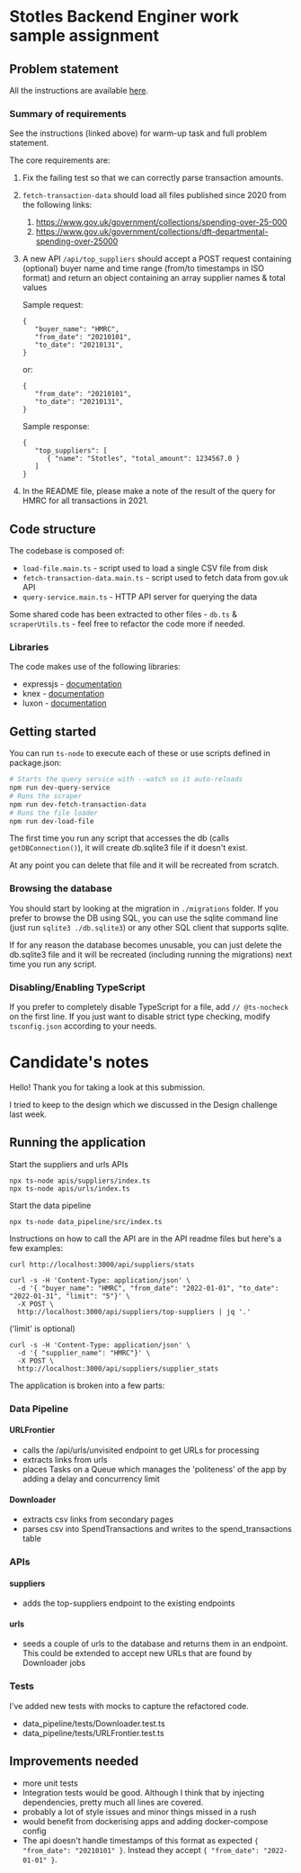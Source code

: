 # Stotles Backend Enginer work sample assignment

## Problem statement

All the instructions are available [here](https://www.notion.so/stotles/Backend-engineer-work-sample-assignment-15b1dd4d10d3430a8735cd3b2f12ade7).

### Summary of requirements

See the instructions (linked above) for warm-up task and full problem statement.

The core requirements are:

1. Fix the failing test so that we can correctly parse transaction amounts.
2. `fetch-transaction-data` should load all files published since 2020 from the following links:
   1. https://www.gov.uk/government/collections/spending-over-25-000
   2. https://www.gov.uk/government/collections/dft-departmental-spending-over-25000
3. A new API `/api/top_suppliers` should accept a POST request containing (optional) buyer name and time range (from/to timestamps in ISO format) and return an object containing an array supplier names & total values

   Sample request:

   ```tsx
   {
      "buyer_name": "HMRC",
      "from_date": "20210101",
      "to_date": "20210131",
   }
   ```

   or:

   ```tsx
   {
      "from_date": "20210101",
      "to_date": "20210131",
   }
   ```

   Sample response:

   ```tsx
   {
      "top_suppliers": [
         { "name": "Stotles", "total_amount": 1234567.0 }
      ]
   }
   ```

4. In the README file, please make a note of the result of the query for HMRC for all transactions in 2021.

## Code structure

The codebase is composed of:

- `load-file.main.ts` - script used to load a single CSV file from disk
- `fetch-transaction-data.main.ts` - script used to fetch data from gov.uk API
- `query-service.main.ts` - HTTP API server for querying the data

Some shared code has been extracted to other files - `db.ts` & `scraperUtils.ts` -
feel free to refactor the code more if needed.

### Libraries

The code makes use of the following libraries:

- expressjs - [documentation](https://expressjs.com/)
- knex - [documentation](https://knexjs.org/)
- luxon - [documentation](https://moment.github.io/luxon/)

## Getting started

You can run `ts-node` to execute each of these or use scripts defined in package.json:

```bash
# Starts the query service with --watch so it auto-reloads
npm run dev-query-service
# Runs the scraper
npm run dev-fetch-transaction-data
# Runs the file loader
npm run dev-load-file
```

The first time you run any script that accesses the db (calls `getDBConnection()`),
it will create db.sqlite3 file if it doesn't exist.

At any point you can delete that file and it will be recreated from scratch.

### Browsing the database

You should start by looking at the migration in `./migrations` folder.
If you prefer to browse the DB using SQL, you can use the sqlite command line (just run `sqlite3 ./db.sqlite3`)
or any other SQL client that supports sqlite.

If for any reason the database becomes unusable, you can just delete the db.sqlite3 file and it will be recreated (including running the migrations) next time you run any script.

### Disabling/Enabling TypeScript

If you prefer to completely disable TypeScript for a file, add `// @ts-nocheck` on the first line.
If you just want to disable strict type checking, modify `tsconfig.json` according to your needs.



# Candidate's notes
Hello! Thank you for taking a look at this submission.

I tried to keep to the design which we discussed in the Design challenge last week.


## Running the application
Start the suppliers and urls APIs
```
npx ts-node apis/suppliers/index.ts
npx ts-node apis/urls/index.ts
```

Start the data pipeline
```
npx ts-node data_pipeline/src/index.ts
```

Instructions on how to call the API are in the API readme files but here's a few examples:
```
curl http://localhost:3000/api/suppliers/stats
```

```
curl -s -H 'Content-Type: application/json' \
  -d '{ "buyer_name": "HMRC", "from_date": "2022-01-01", "to_date": "2022-01-31", "limit": "5"}' \
  -X POST \
  http://localhost:3000/api/suppliers/top-suppliers | jq '.'
```
('limit' is optional)


```
curl -s -H 'Content-Type: application/json' \
  -d '{ "supplier_name": "HMRC"}' \
  -X POST \
  http://localhost:3000/api/suppliers/supplier_stats
```



The application is broken into a few parts:

### Data Pipeline

#### URLFrontier
- calls the /api/urls/unvisited endpoint to get URLs for processing
- extracts links from urls
- places Tasks on a Queue which manages the 'politeness' of the app by adding a delay and concurrency limit

#### Downloader
- extracts csv links from secondary pages
- parses csv into SpendTransactions and writes to the spend_transactions table

### APIs
#### suppliers
- adds the top-suppliers endpoint to the existing endpoints

#### urls
- seeds a couple of urls to the database and returns them in an endpoint.
  This could be extended to accept new URLs that are found by Downloader jobs

### Tests
I've added new tests with mocks to capture the refactored code.
- data_pipeline/tests/Downloader.test.ts
- data_pipeline/tests/URLFrontier.test.ts

## Improvements needed
- more unit tests
- Integration tests would be good. Although I think that by injecting dependencies, pretty much all lines are covered.
- probably a lot of style issues and minor things missed in a rush
- would benefit from dockerising apps and adding docker-compose config
- The api doesn't handle timestamps of this format as expected `{ "from_date": "20210101" }`. Instead they accept `{ "from_date": "2022-01-01" }`.
